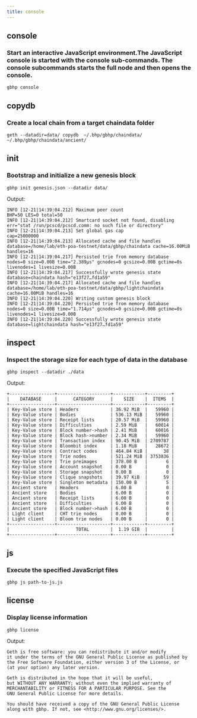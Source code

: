 ```yaml
---
title: console
---
```


## console                            
### Start an interactive JavaScript environment.The JavaScript console is started with the console sub-commands. The console subcommands starts the full node and then opens the console. 

```shell
gbhp console
```

## copydb                             
### Create a local chain from a target chaindata folder
```shell
geth --datadir=data/ copydb  ~/.bhp/gbhp/chaindata/ ~/.bhp/gbhp/chaindata/ancient/
```

## init                               
### Bootstrap and initialize a new genesis block
```shell
gbhp init genesis.json --datadir data/
```
Output:
```text
INFO [12-21|14:39:04.212] Maximum peer count                       BHP=50 LES=0 total=50
INFO [12-21|14:39:04.212] Smartcard socket not found, disabling    err="stat /run/pcscd/pcscd.comm: no such file or directory"
INFO [12-21|14:39:04.213] Set global gas cap                       cap=25000000
INFO [12-21|14:39:04.213] Allocated cache and file handles         database=/home/lab/eth-poa-testnet/data/gbhp/chaindata cache=16.00MiB handles=16
INFO [12-21|14:39:04.217] Persisted trie from memory database      nodes=0 size=0.00B time="2.389µs" gcnodes=0 gcsize=0.00B gctime=0s livenodes=1 livesize=0.00B
INFO [12-21|14:39:04.217] Successfully wrote genesis state         database=chaindata hash="e13f27…fd1a59"
INFO [12-21|14:39:04.217] Allocated cache and file handles         database=/home/lab/eth-poa-testnet/data/gbhp/lightchaindata cache=16.00MiB handles=16
INFO [12-21|14:39:04.220] Writing custom genesis block 
INFO [12-21|14:39:04.220] Persisted trie from memory database      nodes=0 size=0.00B time="1.714µs" gcnodes=0 gcsize=0.00B gctime=0s livenodes=1 livesize=0.00B
INFO [12-21|14:39:04.220] Successfully wrote genesis state         database=lightchaindata hash="e13f27…fd1a59"
```

## inspect                            
### Inspect the storage size for each type of data in the database
```shell
gbhp inspect --datadir ./data
```
Output:
```text
+-----------------+--------------------+------------+---------+
|    DATABASE     |      CATEGORY      |    SIZE    |  ITEMS  |
+-----------------+--------------------+------------+---------+
| Key-Value store | Headers            | 36.92 MiB  |   59960 |
| Key-Value store | Bodies             | 536.13 MiB |   59960 |
| Key-Value store | Receipt lists      | 20.57 MiB  |   59960 |
| Key-Value store | Difficulties       | 2.59 MiB   |   60014 |
| Key-Value store | Block number->hash | 2.41 MiB   |   60016 |
| Key-Value store | Block hash->number | 2.34 MiB   |   59960 |
| Key-Value store | Transaction index  | 90.45 MiB  | 2709787 |
| Key-Value store | Bloombit index     | 1.18 MiB   |   28672 |
| Key-Value store | Contract codes     | 464.84 KiB |      38 |
| Key-Value store | Trie nodes         | 521.24 MiB | 3753836 |
| Key-Value store | Trie preimages     | 378.00 B   |       6 |
| Key-Value store | Account snapshot   | 0.00 B     |       0 |
| Key-Value store | Storage snapshot   | 0.00 B     |       0 |
| Key-Value store | Clique snapshots   | 39.97 KiB  |      59 |
| Key-Value store | Singleton metadata | 150.00 B   |       5 |
| Ancient store   | Headers            | 6.00 B     |       0 |
| Ancient store   | Bodies             | 6.00 B     |       0 |
| Ancient store   | Receipt lists      | 6.00 B     |       0 |
| Ancient store   | Difficulties       | 6.00 B     |       0 |
| Ancient store   | Block number->hash | 6.00 B     |       0 |
| Light client    | CHT trie nodes     | 0.00 B     |       0 |
| Light client    | Bloom trie nodes   | 0.00 B     |       0 |
+-----------------+--------------------+------------+---------+
|                         TOTAL        |  1.19 GIB  |         |
+-----------------+--------------------+------------+---------+
```

## js                                 
### Execute the specified JavaScript files
```shell
gbhp js path-to-js.js
```

## license                            
### Display license information
```shell
gbhp license
```
Output:
```text
Geth is free software: you can redistribute it and/or modify
it under the terms of the GNU General Public License as published by
the Free Software Foundation, either version 3 of the License, or
(at your option) any later version.

Geth is distributed in the hope that it will be useful,
but WITHOUT ANY WARRANTY; without even the implied warranty of
MERCHANTABILITY or FITNESS FOR A PARTICULAR PURPOSE. See the
GNU General Public License for more details.

You should have received a copy of the GNU General Public License
along with gbhp. If not, see <http://www.gnu.org/licenses/>.
```
